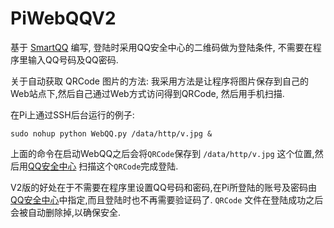 PiWebQQV2
=========

基于 [SmartQQ](http://w.qq.com/) 编写, 登陆时采用QQ安全中心的二维码做为登陆条件, 不需要在程序里输入QQ号码及QQ密码.

关于自动获取 QRCode 图片的方法: 我采用方法是让程序将图片保存到自己的Web站点下,然后自己通过Web方式访问得到QRCode, 然后用手机扫描.

在Pi上通过SSH后台运行的例子:
```
sudo nohup python WebQQ.py /data/http/v.jpg &
```
上面的命令在启动WebQQ之后会将`QRCode`保存到 `/data/http/v.jpg` 这个位置,然后用[QQ安全中心](http://aq.qq.com/cn2/manage/mbtoken/app_index) 扫描这个`QRCode`完成登陆.

V2版的好处在于不需要在程序里设置QQ号码和密码,在Pi所登陆的账号及密码由[QQ安全中心](http://aq.qq.com/cn2/manage/mbtoken/app_index)中指定,而且登陆时也不再需要验证码了.
`QRCode` 文件在登陆成功之后会被自动删除掉,以确保安全.
